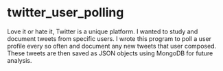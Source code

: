 # twitter_user_polling
Love it or hate it, Twitter is a unique platform. I wanted to study and document tweets from specific users. I wrote this program to poll a user profile every so often and document any new tweets that user composed. These tweets are then saved as JSON objects using MongoDB for future analysis.